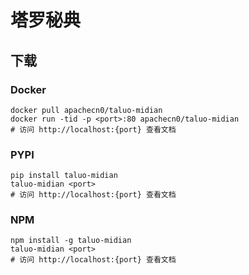 # 塔罗秘典

## 下载

### Docker

```
docker pull apachecn0/taluo-midian
docker run -tid -p <port>:80 apachecn0/taluo-midian
# 访问 http://localhost:{port} 查看文档
```

### PYPI

```
pip install taluo-midian
taluo-midian <port>
# 访问 http://localhost:{port} 查看文档
```

### NPM

```
npm install -g taluo-midian
taluo-midian <port>
# 访问 http://localhost:{port} 查看文档
```